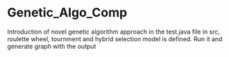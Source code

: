 # Genetic_Algo_Comp
Introduction of novel genetic algorithm approach
in the test.java file in src, roulette wheel, tournment and hybrid selection model is defined. Run it and generate graph with the output
